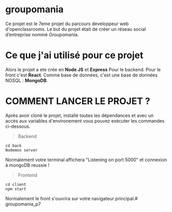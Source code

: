 # groupomania

Ce projet est le 7eme projet du parcours developpeur web d'openclassrooms.
Le but du projet était de créer un réseau social d’entreprise nommé Groupomania.

# Ce que j'ai utilisé pour ce projet

Alors le projet a ete crée en **Node JS** et **Express** Pour le backend. 
Pour le front c'est **React**. 
Comme base de données, c'est une base de données NOSQL : **MongoDB**.

# COMMENT LANCER LE PROJET ?

Après avoir cloné le projet, installé toutes les dépendances et avec un accès aux variables d'environement vous pouvez exécuter les commandes ci-dessous.

> Backend
  
  ```
  cd back
  Nodemon server
  ```
  
  Normalement votre terminal affichera "Listening on port 5000" et connexion à mongoDB reussie !
  
> Frontend 

  ```
  cd client
  npm start
  ```
 
  Normalement le front s'ouvrira sur votre navigateur principal.# groupomania_p7


